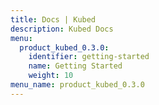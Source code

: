 ```yaml
---
title: Docs | Kubed
description: Kubed Docs
menu:
  product_kubed_0.3.0:
    identifier: getting-started
    name: Getting Started
    weight: 10
menu_name: product_kubed_0.3.0
---
```

